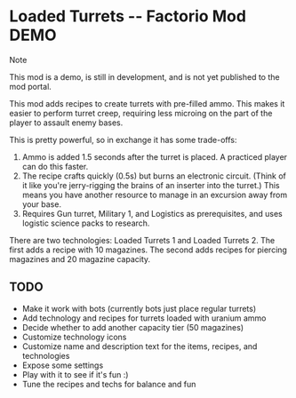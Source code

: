 # Loaded Turrets -- Factorio Mod DEMO

> [!NOTE]
> This mod is a demo, is still in development, and is not yet published to the
> mod portal.

This mod adds recipes to create turrets with pre-filled ammo. This makes it
easier to perform turret creep, requiring less microing on the part of the
player to assault enemy bases.

This is pretty powerful, so in exchange it has some trade-offs:

1. Ammo is added 1.5 seconds after the turret is placed. A practiced player can do
   this faster.
2. The recipe crafts quickly (0.5s) but burns an electronic circuit. (Think of
   it like you're jerry-rigging the brains of an inserter into the turret.) This
   means you have another resource to manage in an excursion away from your base.
3. Requires Gun turret, Military 1, and Logistics as prerequisites, and uses
   logistic science packs to research.

There are two technologies: Loaded Turrets 1 and Loaded Turrets 2. The first
adds a recipe with 10 magazines. The second adds recipes for piercing magazines
and 20 magazine capacity.

## TODO

- Make it work with bots (currently bots just place regular turrets)
- Add technology and recipes for turrets loaded with uranium ammo
- Decide whether to add another capacity tier (50 magazines)
- Customize technology icons
- Customize name and description text for the items, recipes, and technologies
- Expose some settings
- Play with it to see if it's fun :)
- Tune the recipes and techs for balance and fun

